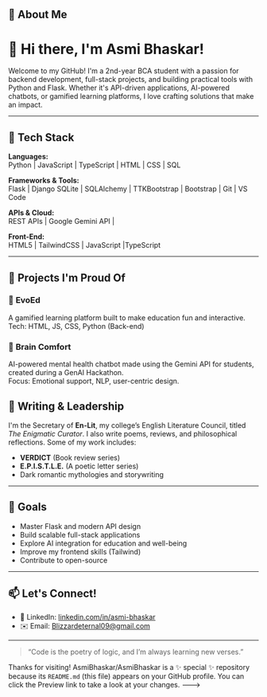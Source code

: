 
## 🚀 About Me
# 👋 Hi there, I'm Asmi Bhaskar!

Welcome to my GitHub! I'm a 2nd-year BCA student with a passion for backend development, full-stack projects, and building practical tools with Python and Flask. Whether it's API-driven applications, AI-powered chatbots, or gamified learning platforms, I love crafting solutions that make an impact.

---

## 🔧 Tech Stack

**Languages:**  
Python | JavaScript | TypeScript | HTML | CSS | SQL  

**Frameworks & Tools:**  
Flask | Django SQLite | SQLAlchemy | TTKBootstrap | Bootstrap | Git | VS Code 

**APIs & Cloud:**  
REST APIs | Google Gemini API |  

**Front-End:**  
HTML5 | TailwindCSS | JavaScript |TypeScript 

---

## 💼 Projects I'm Proud Of

### 🚀 **EvoEd**
A gamified learning platform built to make education fun and interactive.  
Tech: HTML, JS, CSS, Python (Back-end)

### 🧠 **Brain Comfort**
AI-powered mental health chatbot made using the Gemini API for students, created during a GenAI Hackathon.  
Focus: Emotional support, NLP, user-centric design.

## 📖 Writing & Leadership

I'm the Secretary of **En-Lit**, my college’s English Literature Council, titled *The Enigmatic Curator*. I also write poems, reviews, and philosophical reflections. Some of my work includes:

- **VERDICT** (Book review series)  
- **E.P.I.S.T.L.E.** (A poetic letter series)  
- Dark romantic mythologies and storywriting

---

## 🎯 Goals

- Master Flask and modern API design  
- Build scalable full-stack applications  
- Explore AI integration for education and well-being  
- Improve my frontend skills (Tailwind) 
- Contribute to open-source

---

## 📫 Let's Connect!

- 💼 LinkedIn: [linkedin.com/in/asmi-bhaskar](linkedin.com/in/asmi-bhaskar-98680b273)
- ✉️ Email: Blizzardeternal09@gmail.com 

---

> “Code is the poetry of logic, and I’m always learning new verses.”

Thanks for visiting!
AsmiBhaskar/AsmiBhaskar is a ✨ special ✨ repository because its `README.md` (this file) appears on your GitHub profile.
You can click the Preview link to take a look at your changes.
--->
